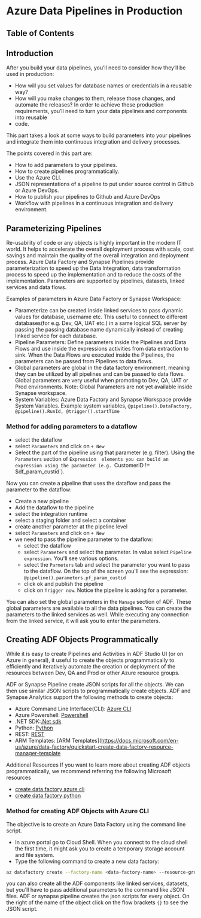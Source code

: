 # Azure Data Pipelines in Production

## Table of Contents

## Introduction
After you build your data pipelines, you’ll need to consider how they’ll be used in production:
- How will you set values for database names or credentials in a reusable way?
- How will you make changes to them, release those changes, and automate the releases?
In order to achieve these production requirements, you’ll need to turn your data pipelines and components into reusable 
- code.

This part takes a look at some ways to build parameters into your pipelines and integrate them into 
continuous integration and delivery processes.

The points covered in this part are:
- How to add parameters to your pipelines.
- How to create pipelines programmatically.
- Use the Azure CLI.
- JSON representations of a pipeline to put under source control in Github or Azure DevOps.
- How to publish your pipelines to Github and Azure DevOps
- Workflow with pipelines in a continuous integration and delivery environment.

## Parameterizing Pipelines
Re-usability of code or any objects is highly important in the modern IT world. It helps to accelerate the overall 
deployment process with scale, cost savings and maintain the quality of the overall integration and deployment process. 
Azure Data Factory and Synapse Pipelines provide parameterization to speed up the Data Integration, data transformation 
process to speed up the implementation and to reduce the costs of the implementation. Parameters are supported by 
pipelines, datasets, linked services and data flows.


Examples of parameters in Azure Data Factory or Synapse Workspace:
- Parameterize can be created inside linked services to pass dynamic values for database, username etc. This useful to 
connect to different databases(for e.g. Dev, QA, UAT etc.) in a same logical SQL server by passing the passing database 
name dynamically instead of creating linked service for each database.
- Pipeline Parameters: Define parameters inside the Pipelines and Data Flows and use inside the expressions activities 
from data extraction to sink. When the Data Flows are executed inside the Pipelines, the parameters can be passed from 
Pipelines to data flows.
- Global parameters are global in the data factory environment, meaning they can be utilized by all pipelines and can be 
passed to data flows. Global parameters are very useful when promoting to Dev, QA, UAT or Prod environments. Note: 
Global Parameters are not yet available inside Synapse workspace.
- System Variables: Azure Data Factory and Synapse Workspace provide System Variables. Example system variables, 
`@pipeline().DataFactory, @pipeline().RunId, @trigger().startTime`

### Method for adding parameters to a dataflow

- select the dataflow
- select `Parameters` and click on `+ New`
- Select the part of the pipeline using that parameter (e.g. filter). Using the `Parameters` section of `Expression 
elements you can build an expression using the parameter (e.g. `CustomerID != $df_param_custid`).

Now you can create a pipeline that uses the dataflow and pass the parameter to the dataflow:
- Create a new pipeline
- Add the dataflow to the pipeline
- select the integration runtime
- select a staging folder and select a container
- create another parameter at the pipeline level
- select `Parameters` and click on `+ New`
- we need to pass the pipeline parameter to the dataflow: 
  - select the dataflow
  - select `Parameters` and select the parameter. In value select `Pipeline expression`. You'll see various options.
  - select the `Parmeters` tab and select the parameter you want to pass to the dataflow. On the top of the screen you'll
  see the expression: `@pipeline().parameters.pf_param_custid`
  - click ok and publish the pipeline
  - click on `Trigger now`. Notice the pipeline is asking for a parameter.
  
You can also set the global parameters in the `Manage` section of ADF. These global parameters are available to all the
data pipelines.
You can create the parameters to the linked services as well. While executing any connection from the linked service, it 
will ask you to enter the parameters.

## Creating ADF Objects Programmatically

While it is easy to create Pipelines and Activities in ADF Studio UI (or on Azure in general), it useful to create the 
objects programmatically to efficiently and iteratively automate the creation or deployment of the resources between Dev, 
QA and Prod or other Azure resource groups.

ADF or Synapse Pipeline create JSON scripts for all the objects. We can then use similar JSON scripts to 
programmatically create objects. ADF and Synapse Analytics support the following methods to create objects:
- Azure Command Line Interface(CLI): [Azure CLI](https://docs.microsoft.com/en-us/azure/data-factory/quickstart-create-data-factory-azure-cli)
- Azure Powershell: [Powershell](https://docs.microsoft.com/en-us/azure/data-factory/quickstart-create-data-factory-powershell)
- .NET SDK:[.Net sdk](https://docs.microsoft.com/en-us/azure/data-factory/quickstart-create-data-factory-dot-net)
- Python: [Python](https://docs.microsoft.com/en-us/azure/data-factory/quickstart-create-data-factory-python)
- REST: [REST](https://docs.microsoft.com/en-us/azure/data-factory/quickstart-create-data-factory-rest-api)
- ARM Templates: [ARM Templates](https://docs.microsoft.com/en-us/azure/data-factory/quickstart-create-data-factory-resource-manager-template

Additional Resources
If you want to learn more about creating ADF objects programmatically, we recommend referring the following Microsoft resources
- [create data factory azure cli](https://docs.microsoft.com/en-us/azure/data-factory/quickstart-create-data-factory-azure-cli)
- [create data factory python](https://docs.microsoft.com/en-us/azure/data-factory/quickstart-create-data-factory-python)

### Method for creating ADF Objects with Azure CLI
The objective is to create an Azure Data Factory using the command line script.
- In azure portal go to Cloud Shell. When you connect to the cloud shell the first time, it might ask you to create a 
temporary storage account and file system.
- Type the following command to create a new data factory:
```bash
az datafactory create --factory-name <data-factory-name> --resource-group <resource-group-name> 
```
you can also create all the ADF components like linked services, datasets, but you'll have to pass additional parameters
to the command like JSON files.
ADF or synapse pipeline creates the json scripts for every object. On the right of the name of the object click on the
flow brackets `{}` to see the JSON script.